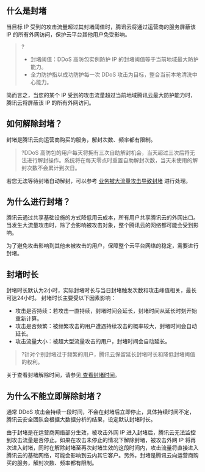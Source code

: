 ## 什么是封堵
当目标 IP 受到的攻击流量超过其封堵阈值时，腾讯云将通过运营商的服务屏蔽该 IP 的所有外网访问，保护云平台其他用户免受影响。
>?
>- 封堵阈值：DDoS 高防包实例防护 IP 的封堵阈值等于当前地域最大防护能力。
>- 全力防护指以成功防护每一次 DDoS 攻击为目标，整合当前本地清洗中心能力。


简而言之，当您的某个 IP 受到的攻击流量超过当前地域腾讯云最大防护能力时，腾讯云将屏蔽该 IP 的所有外网访问。

## 如何解除封堵？
封堵是腾讯云向运营商购买的服务，解封次数、频率都有限制。
>?DDoS 高防包的用户每天将拥有三次自助解封机会，当天超过三次后将无法进行解封操作。系统将在每天零点时重置自助解封次数，当天未使用的解封次数不会累计到次日。

若您无法等待封堵自动解封，可以参考 [业务被大流量攻击导致封堵](https://cloud.tencent.com/document/product/1021/55712) 进行处理。

## 为什么进行封堵？
腾讯云通过共享基础设施的方式降低用云成本，所有用户共享腾讯云的外网出口。当发生大流量攻击时，除了会影响被攻击对象，整个腾讯云的网络都可能会受到影响。

为了避免攻击影响到其他未被攻击的用户，保障整个云平台网络的稳定，需要进行封堵。

## 封堵时长
封堵时长默认为2小时，实际封堵时长与当日封堵触发次数和攻击峰值相关，最长可达24小时。
封堵时长主要受以下因素影响：
- 攻击是否持续：若攻击一直持续，封堵时间会延长，封堵时间从延长时刻开始重新计算。
- 攻击是否频繁：被频繁攻击的用户遭遇持续攻击的概率较大，封堵时间会自动延长。
- 攻击流量大小：被超大型流量攻击的用户，封堵时间会自动延长。

>?针对个别封堵过于频繁的用户，腾讯云保留延长封堵时长和降低封堵阈值的权利。

关于查看封堵解除时间，请参见[ 查看封堵时间](https://cloud.tencent.com/document/product/1021/57635)。
## 为什么不能立即解除封堵？
通常 DDoS 攻击会持续一段时间，不会在封堵后立即停止，具体持续时间不定，腾讯云安全团队会根据大数据分析的结果，设定默认封堵时长。

由于封堵是在运营商网络部分生效，被攻击外网 IP 进入封堵后，腾讯云无法监控到攻击流量是否停止。如果在攻击未停止的情况下解除封堵，被攻击外网 IP 将再次进入封堵，同时在解除封堵至再次封堵生效的这段时间内，攻击流量将直接进入腾讯云的基础网络，可能会影响到云内其它客户。另外，封堵是腾讯云向运营商购买的服务，解封次数、频率都有限制。
